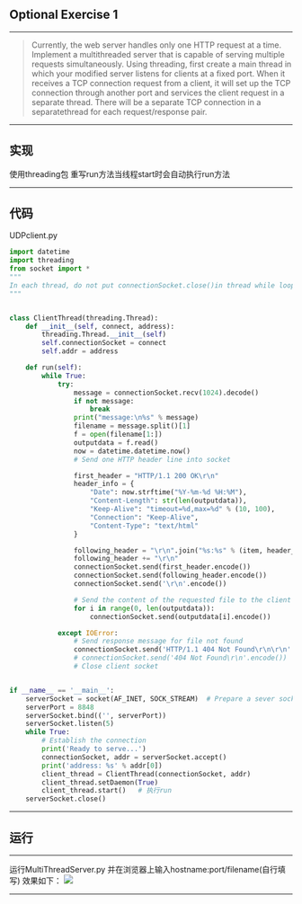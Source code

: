 ﻿## Optional Exercise 1
---

> Currently, the web server handles only one HTTP request at a time. Implement a multithreaded server that is capable of serving multiple requests simultaneously. Using threading, first create a main thread 
in which your modified server listens for clients at a fixed port. When it receives a TCP connection request from a client, it will set up the TCP connection through another port and services the client request in a separate thread. There will be a separate TCP connection in a separatethread for each request/response pair.

 

---


## 实现
使用threading包 重写run方法当线程start时会自动执行run方法

---


## 代码
UDPclient.py

```python
import datetime
import threading
from socket import *
""" 
In each thread, do not put connectionSocket.close()in thread while loop.
"""


class ClientThread(threading.Thread):
    def __init__(self, connect, address):
        threading.Thread.__init__(self)
        self.connectionSocket = connect
        self.addr = address

    def run(self):
        while True:
            try:
                message = connectionSocket.recv(1024).decode()
                if not message:
                    break
                print("message:\n%s" % message)
                filename = message.split()[1]
                f = open(filename[1:])
                outputdata = f.read()
                now = datetime.datetime.now()
                # Send one HTTP header line into socket

                first_header = "HTTP/1.1 200 OK\r\n"
                header_info = {
                    "Date": now.strftime("%Y-%m-%d %H:%M"),
                    "Content-Length": str(len(outputdata)),
                    "Keep-Alive": "timeout=%d,max=%d" % (10, 100),
                    "Connection": "Keep-Alive",
                    "Content-Type": "text/html"
                }

                following_header = "\r\n".join("%s:%s" % (item, header_info[item]) for item in header_info)
                following_header += "\r\n"
                connectionSocket.send(first_header.encode())
                connectionSocket.send(following_header.encode())
                connectionSocket.send('\r\n'.encode())

                # Send the content of the requested file to the client
                for i in range(0, len(outputdata)):
                    connectionSocket.send(outputdata[i].encode())

            except IOError:
                # Send response message for file not found
                connectionSocket.send('HTTP/1.1 404 Not Found\r\n\r\n'.encode())
                # connectionSocket.send('404 Not Found\r\n'.encode())
                # Close client socket   


if __name__ == '__main__':
    serverSocket = socket(AF_INET, SOCK_STREAM)  # Prepare a sever socket
    serverPort = 8848
    serverSocket.bind(('', serverPort))
    serverSocket.listen(5)
    while True:
        # Establish the connection
        print('Ready to serve...')
        connectionSocket, addr = serverSocket.accept()
        print('address: %s' % addr[0])
        client_thread = ClientThread(connectionSocket, addr)
        client_thread.setDaemon(True)
        client_thread.start()   # 执行run
    serverSocket.close()


```

---



## 运行
---

运行MultiThreadServer.py
并在浏览器上输入hostname:port/filename(自行填写)
效果如下：
![](https://img-blog.csdnimg.cn/20210520195629473.png)




---

